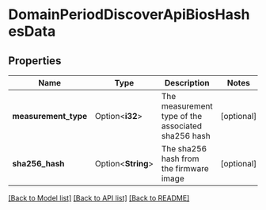 # DomainPeriodDiscoverApiBiosHashesData

## Properties

Name | Type | Description | Notes
------------ | ------------- | ------------- | -------------
**measurement_type** | Option<**i32**> | The measurement type of the associated sha256 hash | [optional]
**sha256_hash** | Option<**String**> | The sha256 hash from the firmware image | [optional]

[[Back to Model list]](../README.md#documentation-for-models) [[Back to API list]](../README.md#documentation-for-api-endpoints) [[Back to README]](../README.md)
